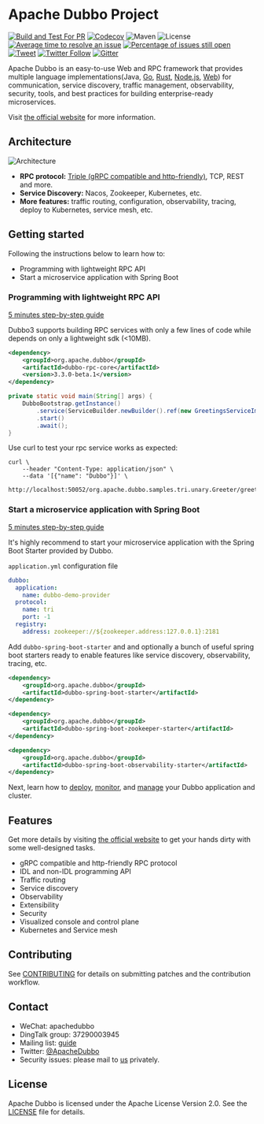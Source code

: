 # Apache Dubbo Project

[![Build and Test For PR](https://github.com/apache/dubbo/actions/workflows/build-and-test-pr.yml/badge.svg)](https://github.com/apache/dubbo/actions/workflows/build-and-test-pr.yml)
[![Codecov](https://codecov.io/gh/apache/dubbo/branch/3.2/graph/badge.svg)](https://codecov.io/gh/apache/dubbo)
![Maven](https://img.shields.io/maven-central/v/org.apache.dubbo/dubbo.svg)
![License](https://img.shields.io/github/license/alibaba/dubbo.svg)
[![Average time to resolve an issue](http://isitmaintained.com/badge/resolution/apache/dubbo.svg)](http://isitmaintained.com/project/apache/dubbo "Average time to resolve an issue")
[![Percentage of issues still open](http://isitmaintained.com/badge/open/apache/dubbo.svg)](http://isitmaintained.com/project/apache/dubbo "Percentage of issues still open")
[![Tweet](https://img.shields.io/twitter/url/http/shields.io.svg?style=social)](https://twitter.com/intent/tweet?text=Apache%20Dubbo%20is%20a%20high-performance%2C%20java%20based%2C%20open%20source%20RPC%20framework.&url=http://dubbo.apache.org/&via=ApacheDubbo&hashtags=rpc,java,dubbo,micro-service)
[![Twitter Follow](https://img.shields.io/twitter/follow/ApacheDubbo.svg?label=Follow&style=social&logoWidth=0)](https://twitter.com/intent/follow?screen_name=ApacheDubbo)
[![Gitter](https://badges.gitter.im/alibaba/dubbo.svg)](https://gitter.im/alibaba/dubbo?utm_source=badge&utm_medium=badge&utm_campaign=pr-badge)

Apache Dubbo is an easy-to-use Web and RPC framework that provides multiple
language implementations(Java, [Go](https://github.com/apache/dubbo-go), [Rust](https://github.com/apache/dubbo-rust), [Node.js](https://github.com/apache/dubbo-js), [Web](https://github.com/apache/dubbo-js)) for communication, service discovery, traffic management,
observability, security, tools, and best practices for building enterprise-ready microservices.

Visit [the official website](https://dubbo.apache.org/) for more information.

## Architecture
![Architecture](https://dubbo.apache.org/imgs/architecture.png)

* **RPC protocol:** [Triple (gRPC compatible and http-friendly)](https://dubbo.apache.org/zh-cn/overview/reference/protocols/triple-spec/), TCP, REST and more.
* **Service Discovery:** Nacos, Zookeeper, Kubernetes, etc.
* **More features:** traffic routing, configuration, observability, tracing, deploy to Kubernetes, service mesh, etc.

## Getting started
Following the instructions below to learn how to:
* Programming with lightweight RPC API
* Start a microservice application with Spring Boot

### Programming with lightweight RPC API
[5 minutes step-by-step guide](https://dubbo.apache.org/zh-cn/overview/quickstart/rpc/java)

Dubbo3 supports building RPC services with only a few lines of code while depends on only a lightweight sdk (<10MB). 

```xml
<dependency>
    <groupId>org.apache.dubbo</groupId>
    <artifactId>dubbo-rpc-core</artifactId>
    <version>3.3.0-beta.1</version>
</dependency>
```

```java
private static void main(String[] args) {
    DubboBootstrap.getInstance()
        .service(ServiceBuilder.newBuilder().ref(new GreetingsServiceImpl()).build())
        .start()
        .await();
}
```

Use curl to test your rpc service works as expected:

```shell
curl \
    --header "Content-Type: application/json" \
    --data '[{"name": "Dubbo"}]' \
    http://localhost:50052/org.apache.dubbo.samples.tri.unary.Greeter/greet/
```

### Start a microservice application with Spring Boot
[5 minutes step-by-step guide](https://dubbo.apache.org/zh-cn/overview/quickstart/microservice)

It's highly recommend to start your microservice application with the Spring Boot Starter provided by Dubbo. 

`application.yml` configuration file
```yaml
dubbo:
  application:
    name: dubbo-demo-provider
  protocol:
    name: tri
    port: -1
  registry:
    address: zookeeper://${zookeeper.address:127.0.0.1}:2181
```

Add `dubbo-spring-boot-starter` and and optionally a bunch of useful spring boot starters ready to enable features like service discovery, observability, tracing, etc.
```xml
<dependency>
    <groupId>org.apache.dubbo</groupId>
    <artifactId>dubbo-spring-boot-starter</artifactId>
</dependency>
```

```xml
<dependency>
    <groupId>org.apache.dubbo</groupId>
    <artifactId>dubbo-spring-boot-zookeeper-starter</artifactId>
</dependency>
```

```xml
<dependency>
    <groupId>org.apache.dubbo</groupId>
    <artifactId>dubbo-spring-boot-observability-starter</artifactId>
</dependency>
```

Next, learn how to [deploy](), [monitor](), and [manage]() your Dubbo application and cluster.

## Features
Get more details by visiting [the official website](https://cn.dubbo.apache.org/zh-cn/overview/tasks/) to get your hands dirty with some well-designed tasks.

* gRPC compatible and http-friendly RPC protocol
* IDL and non-IDL programming API
* Traffic routing
* Service discovery
* Observability
* Extensibility
* Security
* Visualized console and control plane
* Kubernetes and Service mesh

## Contributing
See [CONTRIBUTING](https://github.com/apache/dubbo/blob/master/CONTRIBUTING.md) for details on submitting patches and the contribution workflow.

## Contact
* WeChat: apachedubbo
* DingTalk group: 37290003945
* Mailing list: [guide](https://cn.dubbo.apache.org/zh-cn/contact/)
* Twitter: [@ApacheDubbo](https://twitter.com/ApacheDubbo)
* Security issues: please mail to [us](mailto:security@dubbo.apache.org) privately.

## License
Apache Dubbo is licensed under the Apache License Version 2.0. See the [LICENSE](https://github.com/apache/dubbo/blob/master/LICENSE) file for details.
